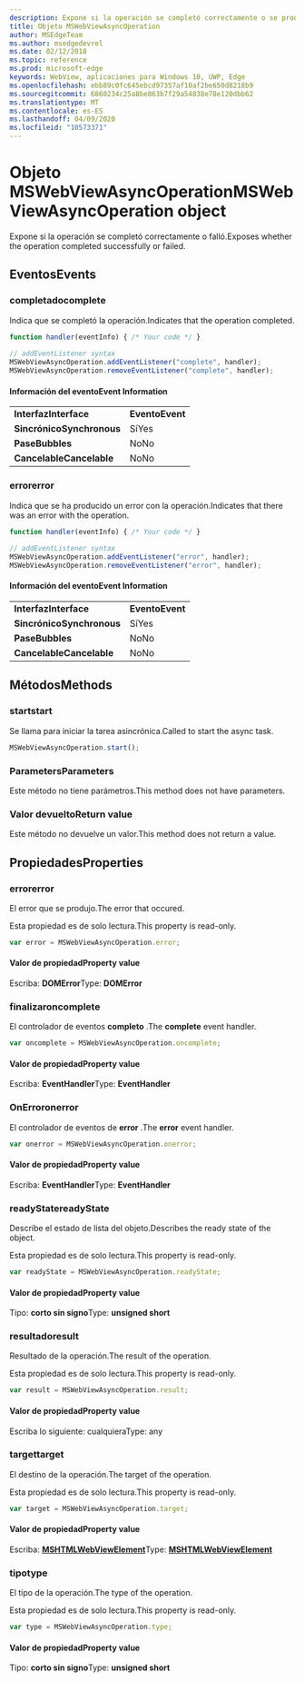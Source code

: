 ```yaml
---
description: Expone si la operación se completó correctamente o se produjo un error
title: Objeto MSWebViewAsyncOperation
author: MSEdgeTeam
ms.author: msedgedevrel
ms.date: 02/12/2018
ms.topic: reference
ms.prod: microsoft-edge
keywords: WebView, aplicaciones para Windows 10, UWP, Edge
ms.openlocfilehash: ebb89c0fc645ebcd97357af10af2be650d8218b9
ms.sourcegitcommit: 6860234c25a8be863b7f29a54838e78e120dbb62
ms.translationtype: MT
ms.contentlocale: es-ES
ms.lasthandoff: 04/09/2020
ms.locfileid: "10573371"
---
```

# <span data-ttu-id="e9c42-104">Objeto MSWebViewAsyncOperation</span><span class="sxs-lookup"><span data-stu-id="e9c42-104">MSWebViewAsyncOperation object</span></span>

<span data-ttu-id="e9c42-105">Expone si la operación se completó correctamente o falló.</span><span class="sxs-lookup"><span data-stu-id="e9c42-105">Exposes whether the operation completed successfully or failed.</span></span> 

## <span data-ttu-id="e9c42-106">Eventos</span><span class="sxs-lookup"><span data-stu-id="e9c42-106">Events</span></span>

### <span data-ttu-id="e9c42-107">completado</span><span class="sxs-lookup"><span data-stu-id="e9c42-107">complete</span></span>

<span data-ttu-id="e9c42-108">Indica que se completó la operación.</span><span class="sxs-lookup"><span data-stu-id="e9c42-108">Indicates that the operation completed.</span></span> 

```js
function handler(eventInfo) { /* Your code */ }
 
// addEventListener syntax
MSWebViewAsyncOperation.addEventListener("complete", handler);
MSWebViewAsyncOperation.removeEventListener("complete", handler);
```

#### <span data-ttu-id="e9c42-109">Información del evento</span><span class="sxs-lookup"><span data-stu-id="e9c42-109">Event Information</span></span>

|            |      |
|------------|------|
|**<span data-ttu-id="e9c42-110">Interfaz</span><span class="sxs-lookup"><span data-stu-id="e9c42-110">Interface</span></span>** | **<span data-ttu-id="e9c42-111">Evento</span><span class="sxs-lookup"><span data-stu-id="e9c42-111">Event</span></span>**
|**<span data-ttu-id="e9c42-112">Sincrónico</span><span class="sxs-lookup"><span data-stu-id="e9c42-112">Synchronous</span></span>** |<span data-ttu-id="e9c42-113">Sí</span><span class="sxs-lookup"><span data-stu-id="e9c42-113">Yes</span></span> |    
|**<span data-ttu-id="e9c42-114">Pase</span><span class="sxs-lookup"><span data-stu-id="e9c42-114">Bubbles</span></span>**     |<span data-ttu-id="e9c42-115">No</span><span class="sxs-lookup"><span data-stu-id="e9c42-115">No</span></span> |   
|**<span data-ttu-id="e9c42-116">Cancelable</span><span class="sxs-lookup"><span data-stu-id="e9c42-116">Cancelable</span></span>**  |<span data-ttu-id="e9c42-117">No</span><span class="sxs-lookup"><span data-stu-id="e9c42-117">No</span></span> |        


### <span data-ttu-id="e9c42-118">error</span><span class="sxs-lookup"><span data-stu-id="e9c42-118">error</span></span>

<span data-ttu-id="e9c42-119">Indica que se ha producido un error con la operación.</span><span class="sxs-lookup"><span data-stu-id="e9c42-119">Indicates that there was an error with the operation.</span></span>

```js
function handler(eventInfo) { /* Your code */ }
 
// addEventListener syntax
MSWebViewAsyncOperation.addEventListener("error", handler);
MSWebViewAsyncOperation.removeEventListener("error", handler);
```

#### <span data-ttu-id="e9c42-120">Información del evento</span><span class="sxs-lookup"><span data-stu-id="e9c42-120">Event Information</span></span>

|            |      |
|------------|------|
|**<span data-ttu-id="e9c42-121">Interfaz</span><span class="sxs-lookup"><span data-stu-id="e9c42-121">Interface</span></span>** | **<span data-ttu-id="e9c42-122">Evento</span><span class="sxs-lookup"><span data-stu-id="e9c42-122">Event</span></span>**
|**<span data-ttu-id="e9c42-123">Sincrónico</span><span class="sxs-lookup"><span data-stu-id="e9c42-123">Synchronous</span></span>** |<span data-ttu-id="e9c42-124">Sí</span><span class="sxs-lookup"><span data-stu-id="e9c42-124">Yes</span></span> |    
|**<span data-ttu-id="e9c42-125">Pase</span><span class="sxs-lookup"><span data-stu-id="e9c42-125">Bubbles</span></span>**     |<span data-ttu-id="e9c42-126">No</span><span class="sxs-lookup"><span data-stu-id="e9c42-126">No</span></span> |   
|**<span data-ttu-id="e9c42-127">Cancelable</span><span class="sxs-lookup"><span data-stu-id="e9c42-127">Cancelable</span></span>**  |<span data-ttu-id="e9c42-128">No</span><span class="sxs-lookup"><span data-stu-id="e9c42-128">No</span></span> |            


## <span data-ttu-id="e9c42-129">Métodos</span><span class="sxs-lookup"><span data-stu-id="e9c42-129">Methods</span></span>

### <span data-ttu-id="e9c42-130">start</span><span class="sxs-lookup"><span data-stu-id="e9c42-130">start</span></span>

<span data-ttu-id="e9c42-131">Se llama para iniciar la tarea asincrónica.</span><span class="sxs-lookup"><span data-stu-id="e9c42-131">Called to start the async task.</span></span> 

```js
MSWebViewAsyncOperation.start();
```

### <span data-ttu-id="e9c42-132">Parameters</span><span class="sxs-lookup"><span data-stu-id="e9c42-132">Parameters</span></span>

<span data-ttu-id="e9c42-133">Este método no tiene parámetros.</span><span class="sxs-lookup"><span data-stu-id="e9c42-133">This method does not have parameters.</span></span>

### <span data-ttu-id="e9c42-134">Valor devuelto</span><span class="sxs-lookup"><span data-stu-id="e9c42-134">Return value</span></span>

<span data-ttu-id="e9c42-135">Este método no devuelve un valor.</span><span class="sxs-lookup"><span data-stu-id="e9c42-135">This method does not return a value.</span></span>

## <span data-ttu-id="e9c42-136">Propiedades</span><span class="sxs-lookup"><span data-stu-id="e9c42-136">Properties</span></span>

### <span data-ttu-id="e9c42-137">error</span><span class="sxs-lookup"><span data-stu-id="e9c42-137">error</span></span>

<span data-ttu-id="e9c42-138">El error que se produjo.</span><span class="sxs-lookup"><span data-stu-id="e9c42-138">The error that occured.</span></span>

<span data-ttu-id="e9c42-139">Esta propiedad es de solo lectura.</span><span class="sxs-lookup"><span data-stu-id="e9c42-139">This property is read-only.</span></span>

```js
var error = MSWebViewAsyncOperation.error;
```

#### <span data-ttu-id="e9c42-140">Valor de propiedad</span><span class="sxs-lookup"><span data-stu-id="e9c42-140">Property value</span></span>
<span data-ttu-id="e9c42-141">Escriba: **DOMError**</span><span class="sxs-lookup"><span data-stu-id="e9c42-141">Type: **DOMError**</span></span>

### <span data-ttu-id="e9c42-142">finalizar</span><span class="sxs-lookup"><span data-stu-id="e9c42-142">oncomplete</span></span>

<span data-ttu-id="e9c42-143">El controlador de eventos **completo** .</span><span class="sxs-lookup"><span data-stu-id="e9c42-143">The **complete** event handler.</span></span> 

```js
var oncomplete = MSWebViewAsyncOperation.oncomplete;
```

#### <span data-ttu-id="e9c42-144">Valor de propiedad</span><span class="sxs-lookup"><span data-stu-id="e9c42-144">Property value</span></span>
<span data-ttu-id="e9c42-145">Escriba: **EventHandler**</span><span class="sxs-lookup"><span data-stu-id="e9c42-145">Type: **EventHandler**</span></span>

### <span data-ttu-id="e9c42-146">OnError</span><span class="sxs-lookup"><span data-stu-id="e9c42-146">onerror</span></span>

<span data-ttu-id="e9c42-147">El controlador de eventos de **error** .</span><span class="sxs-lookup"><span data-stu-id="e9c42-147">The **error** event handler.</span></span> 

```js
var onerror = MSWebViewAsyncOperation.onerror;
```

#### <span data-ttu-id="e9c42-148">Valor de propiedad</span><span class="sxs-lookup"><span data-stu-id="e9c42-148">Property value</span></span>
<span data-ttu-id="e9c42-149">Escriba: **EventHandler**</span><span class="sxs-lookup"><span data-stu-id="e9c42-149">Type: **EventHandler**</span></span>

### <span data-ttu-id="e9c42-150">readyState</span><span class="sxs-lookup"><span data-stu-id="e9c42-150">readyState</span></span>

<span data-ttu-id="e9c42-151">Describe el estado de lista del objeto.</span><span class="sxs-lookup"><span data-stu-id="e9c42-151">Describes the ready state of the object.</span></span>

<span data-ttu-id="e9c42-152">Esta propiedad es de solo lectura.</span><span class="sxs-lookup"><span data-stu-id="e9c42-152">This property is read-only.</span></span>

```js
var readyState = MSWebViewAsyncOperation.readyState;
```

#### <span data-ttu-id="e9c42-153">Valor de propiedad</span><span class="sxs-lookup"><span data-stu-id="e9c42-153">Property value</span></span>
<span data-ttu-id="e9c42-154">Tipo: **corto sin signo**</span><span class="sxs-lookup"><span data-stu-id="e9c42-154">Type: **unsigned short**</span></span>

### <span data-ttu-id="e9c42-155">resultado</span><span class="sxs-lookup"><span data-stu-id="e9c42-155">result</span></span>

<span data-ttu-id="e9c42-156">Resultado de la operación.</span><span class="sxs-lookup"><span data-stu-id="e9c42-156">The result of the operation.</span></span>

<span data-ttu-id="e9c42-157">Esta propiedad es de solo lectura.</span><span class="sxs-lookup"><span data-stu-id="e9c42-157">This property is read-only.</span></span>

```js
var result = MSWebViewAsyncOperation.result;
```

#### <span data-ttu-id="e9c42-158">Valor de propiedad</span><span class="sxs-lookup"><span data-stu-id="e9c42-158">Property value</span></span>
<span data-ttu-id="e9c42-159">Escriba lo siguiente: cualquiera</span><span class="sxs-lookup"><span data-stu-id="e9c42-159">Type: any</span></span>

### <span data-ttu-id="e9c42-160">target</span><span class="sxs-lookup"><span data-stu-id="e9c42-160">target</span></span>

<span data-ttu-id="e9c42-161">El destino de la operación.</span><span class="sxs-lookup"><span data-stu-id="e9c42-161">The target of the operation.</span></span> 

<span data-ttu-id="e9c42-162">Esta propiedad es de solo lectura.</span><span class="sxs-lookup"><span data-stu-id="e9c42-162">This property is read-only.</span></span>

```js
var target = MSWebViewAsyncOperation.target;
```

#### <span data-ttu-id="e9c42-163">Valor de propiedad</span><span class="sxs-lookup"><span data-stu-id="e9c42-163">Property value</span></span>
<span data-ttu-id="e9c42-164">Escriba: [ **MSHTMLWebViewElement**](../webview.md)</span><span class="sxs-lookup"><span data-stu-id="e9c42-164">Type: [**MSHTMLWebViewElement**](../webview.md)</span></span>

### <span data-ttu-id="e9c42-165">tipo</span><span class="sxs-lookup"><span data-stu-id="e9c42-165">type</span></span>

<span data-ttu-id="e9c42-166">El tipo de la operación.</span><span class="sxs-lookup"><span data-stu-id="e9c42-166">The type of the operation.</span></span>

<span data-ttu-id="e9c42-167">Esta propiedad es de solo lectura.</span><span class="sxs-lookup"><span data-stu-id="e9c42-167">This property is read-only.</span></span>

```js
var type = MSWebViewAsyncOperation.type;
```

#### <span data-ttu-id="e9c42-168">Valor de propiedad</span><span class="sxs-lookup"><span data-stu-id="e9c42-168">Property value</span></span>
<span data-ttu-id="e9c42-169">Tipo: **corto sin signo**</span><span class="sxs-lookup"><span data-stu-id="e9c42-169">Type: **unsigned short**</span></span>
